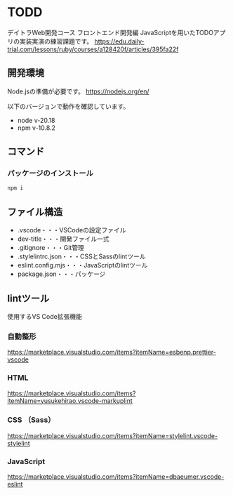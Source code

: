 # TODD

デイトラWeb開発コース フロントエンド開発編 JavaScriptを用いたTODOアプリの実装実演の練習課題です。
https://edu.daily-trial.com/lessons/ruby/courses/a128420f/articles/395fa22f

## 開発環境

Node.jsの準備が必要です。
https://nodejs.org/en/

以下のバージョンで動作を確認しています。

- node v-20.18
- npm v-10.8.2

## コマンド

### パッケージのインストール

```sh
npm i
```

## ファイル構造

- .vscode・・・VSCodeの設定ファイル
- dev-title・・・開発ファイル一式
- .gitignore・・・Git管理
- .stylelintrc.json・・・CSSとSassのlintツール
- eslint.config.mjs・・・JavaScriptのlintツール
- package.json・・・パッケージ

## lintツール

使用するVS Code拡張機能

### 自動整形

https://marketplace.visualstudio.com/items?itemName=esbenp.prettier-vscode

### HTML

https://marketplace.visualstudio.com/items?itemName=yusukehirao.vscode-markuplint

### CSS （Sass）

https://marketplace.visualstudio.com/items?itemName=stylelint.vscode-stylelint

### JavaScript

https://marketplace.visualstudio.com/items?itemName=dbaeumer.vscode-eslint
